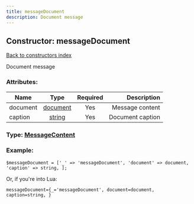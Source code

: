 ```yaml
---
title: messageDocument
description: Document message
---
```

## Constructor: messageDocument  
[Back to constructors index](index.md)



Document message

### Attributes:

| Name     |    Type       | Required | Description |
|----------|:-------------:|:--------:|------------:|
|document|[document](../types/document.md) | Yes|Message content|
|caption|[string](../types/string.md) | Yes|Document caption|



### Type: [MessageContent](../types/MessageContent.md)


### Example:

```
$messageDocument = ['_' => 'messageDocument', 'document' => document, 'caption' => string, ];
```  

Or, if you're into Lua:  


```
messageDocument={_='messageDocument', document=document, caption=string, }

```


